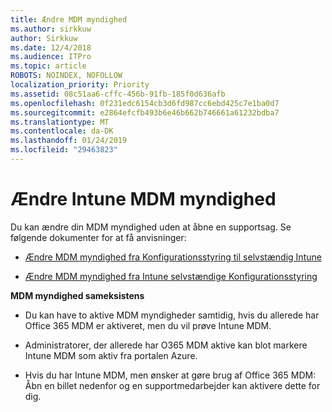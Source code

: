 ```yaml
---
title: Ændre MDM myndighed
ms.author: sirkkuw
author: Sirkkuw
ms.date: 12/4/2018
ms.audience: ITPro
ms.topic: article
ROBOTS: NOINDEX, NOFOLLOW
localization_priority: Priority
ms.assetid: 08c51aa6-cffc-456b-91fb-185f0d636afb
ms.openlocfilehash: 0f231edc6154cb3d6fd987cc6ebd425c7e1ba0d7
ms.sourcegitcommit: e2864efcfb493b6e46b662b746661a61232bdba7
ms.translationtype: MT
ms.contentlocale: da-DK
ms.lasthandoff: 01/24/2019
ms.locfileid: "29463823"
---
```

# <a name="change-intune-mdm-authority"></a>Ændre Intune MDM myndighed

Du kan ændre din MDM myndighed uden at åbne en supportsag. Se følgende dokumenter for at få anvisninger:
  
- [Ændre MDM myndighed fra Konfigurationsstyring til selvstændig Intune](https://docs.microsoft.com/sccm/mdm/deploy-use/migrate-change-mdm-authority)
    
- [Ændre MDM myndighed fra Intune selvstændige Konfigurationsstyring](https://docs.microsoft.com/sccm/mdm/deploy-use/change-mdm-authority)
    
 **MDM myndighed sameksistens**
  
- Du kan have to aktive MDM myndigheder samtidig, hvis du allerede har Office 365 MDM er aktiveret, men du vil prøve Intune MDM.
    
- Administratorer, der allerede har O365 MDM aktive kan blot markere Intune MDM som aktiv fra portalen Azure.
    
- Hvis du har Intune MDM, men ønsker at gøre brug af Office 365 MDM: Åbn en billet nedenfor og en supportmedarbejder kan aktivere dette for dig.
    

